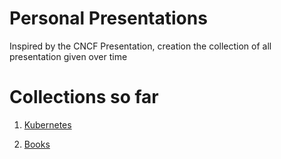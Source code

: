 # Personal Presentations
Inspired by the CNCF Presentation, creation the collection of all presentation given over time

# Collections so far

1. [Kubernetes](./kubernetes) 

2. [Books](./books) 
